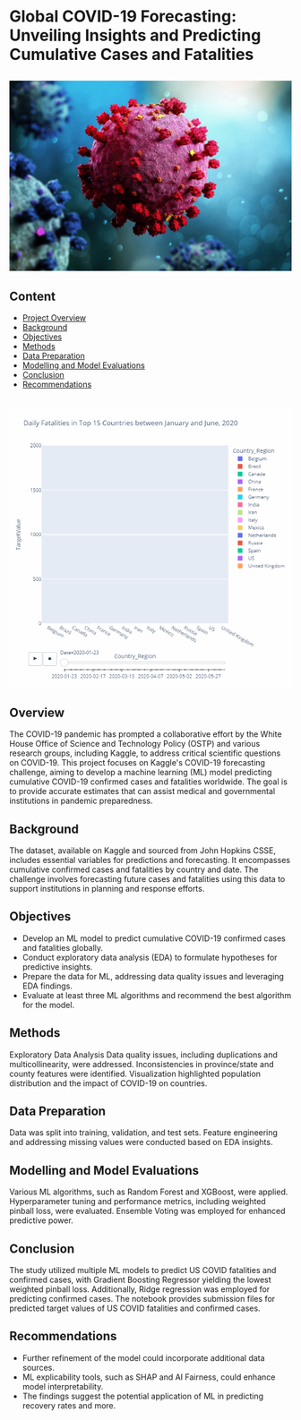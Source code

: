 # Global COVID-19 Forecasting: Unveiling Insights and Predicting Cumulative Cases and Fatalities

##  

![](https://github.com/Lawrytime/SARS-CoV-2_ML/blob/main/assets/cov.jpeg)

## 

## Content
- [Project Overview](#overview)
- [Background](#background)
- [Objectives](#objectives)
- [Methods](#methods)
- [Data Preparation](#data-preparation)
- [Modelling and Model Evaluations](#modelling-and-model-evaluations)
- [Conclusion](#conclusion)
- [Recommendations](#recommendations)

## 

![](https://github.com/Lawrytime/SARS-CoV-2_ML/blob/main/assets/Covid_Fatalities.gif)

## 

## Overview
The COVID-19 pandemic has prompted a collaborative effort by the White House Office of Science and Technology Policy (OSTP) and various research groups, including Kaggle, to address critical scientific questions on COVID-19. This project focuses on Kaggle's COVID-19 forecasting challenge, aiming to develop a machine learning (ML) model predicting cumulative COVID-19 confirmed cases and fatalities worldwide. The goal is to provide accurate estimates that can assist medical and governmental institutions in pandemic preparedness.

## Background
The dataset, available on Kaggle and sourced from John Hopkins CSSE, includes essential variables for predictions and forecasting. It encompasses cumulative confirmed cases and fatalities by country and date. The challenge involves forecasting future cases and fatalities using this data to support institutions in planning and response efforts.

## Objectives
  - Develop an ML model to predict cumulative COVID-19 confirmed cases and fatalities globally.
  - Conduct exploratory data analysis (EDA) to formulate hypotheses for predictive insights.
  - Prepare the data for ML, addressing data quality issues and leveraging EDA findings.
  - Evaluate at least three ML algorithms and recommend the best algorithm for the model.

## Methods
Exploratory Data Analysis
Data quality issues, including duplications and multicollinearity, were addressed.
Inconsistencies in province/state and county features were identified.
Visualization highlighted population distribution and the impact of COVID-19 on countries.

## Data Preparation
Data was split into training, validation, and test sets.
Feature engineering and addressing missing values were conducted based on EDA insights.

## Modelling and Model Evaluations
Various ML algorithms, such as Random Forest and XGBoost, were applied.
Hyperparameter tuning and performance metrics, including weighted pinball loss, were evaluated.
Ensemble Voting was employed for enhanced predictive power.

## Conclusion
The study utilized multiple ML models to predict US COVID fatalities and confirmed cases, with Gradient Boosting Regressor yielding the lowest weighted pinball loss. Additionally, Ridge regression was employed for predicting confirmed cases. The notebook provides submission files for predicted target values of US COVID fatalities and confirmed cases.

## Recommendations
  - Further refinement of the model could incorporate additional data sources.
  - ML explicability tools, such as SHAP and AI Fairness, could enhance model interpretability.
  - The findings suggest the potential application of ML in predicting recovery rates and more.
